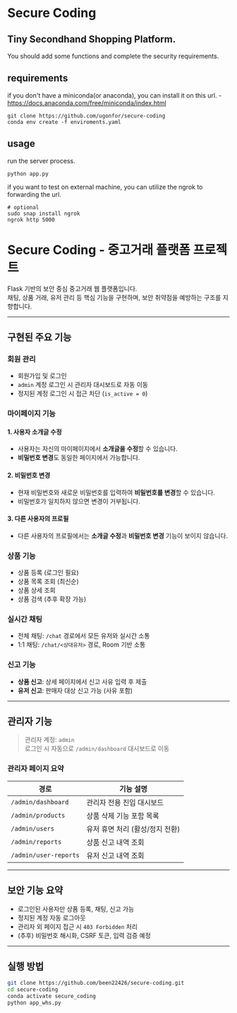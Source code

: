 # Secure Coding

## Tiny Secondhand Shopping Platform.

You should add some functions and complete the security requirements.

## requirements

if you don't have a miniconda(or anaconda), you can install it on this url. - https://docs.anaconda.com/free/miniconda/index.html

```
git clone https://github.com/ugonfor/secure-coding
conda env create -f enviroments.yaml
```

## usage

run the server process.

```
python app.py
```

if you want to test on external machine, you can utilize the ngrok to forwarding the url.
```
# optional
sudo snap install ngrok
ngrok http 5000
```
# Secure Coding - 중고거래 플랫폼 프로젝트

Flask 기반의 보안 중심 중고거래 웹 플랫폼입니다.  
채팅, 상품 거래, 유저 관리 등 핵심 기능을 구현하며, 보안 취약점을 예방하는 구조를 지향합니다.

---

## 구현된 주요 기능

### 회원 관리
- 회원가입 및 로그인
- `admin` 계정 로그인 시 관리자 대시보드로 자동 이동
- 정지된 계정 로그인 시 접근 차단 (`is_active = 0`)

### 마이페이지 기능

#### 1. 사용자 소개글 수정
- 사용자는 자신의 마이페이지에서 **소개글을 수정**할 수 있습니다.
- **비밀번호 변경**도 동일한 페이지에서 가능합니다.

#### 2. 비밀번호 변경
- 현재 비밀번호와 새로운 비밀번호를 입력하여 **비밀번호를 변경**할 수 있습니다.
- 비밀번호가 일치하지 않으면 변경이 거부됩니다.

#### 3. 다른 사용자의 프로필
- 다른 사용자의 프로필에서는 **소개글 수정**과 **비밀번호 변경** 기능이 보이지 않습니다.

### 상품 기능
- 상품 등록 (로그인 필요)
- 상품 목록 조회 (최신순)
- 상품 상세 조회
- 상품 검색 (추후 확장 가능)

### 실시간 채팅
- 전체 채팅: `/chat` 경로에서 모든 유저와 실시간 소통
- 1:1 채팅: `/chat/<상대유저>` 경로, Room 기반 소통

### 신고 기능
- **상품 신고**: 상세 페이지에서 신고 사유 입력 후 제출
- **유저 신고**: 판매자 대상 신고 가능 (사유 포함)

---

## 관리자 기능

> 관리자 계정: `admin`  
> 로그인 시 자동으로 `/admin/dashboard` 대시보드로 이동

### 관리자 페이지 요약

| 경로 | 기능 설명 |
|------|-----------|
| `/admin/dashboard` | 관리자 전용 진입 대시보드 |
| `/admin/products` | 상품 삭제 기능 포함 목록 |
| `/admin/users` | 유저 휴면 처리 (활성/정지 전환) |
| `/admin/reports` | 상품 신고 내역 조회 |
| `/admin/user-reports` | 유저 신고 내역 조회 |

---

## 보안 기능 요약
- 로그인된 사용자만 상품 등록, 채팅, 신고 가능
- 정지된 계정 자동 로그아웃
- 관리자 외 페이지 접근 시 `403 Forbidden` 처리
- (추후) 비밀번호 해시화, CSRF 토큰, 입력 검증 예정

---

## 실행 방법

```bash
git clone https://github.com/been22426/secure-coding.git
cd secure-coding
conda activate secure_coding
python app_whs.py


